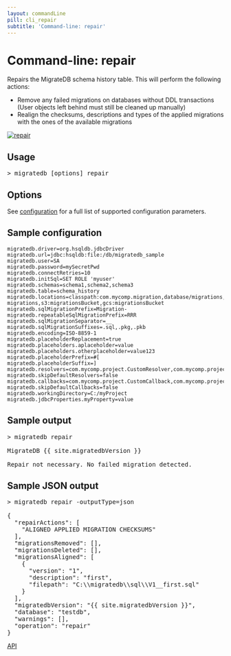 ```yaml
---
layout: commandLine
pill: cli_repair
subtitle: 'Command-line: repair'
---
```


# Command-line: repair

Repairs the MigrateDB schema history table. This will perform the following actions:

- Remove any failed migrations on databases without DDL transactions<br/>
  (User objects left behind must still be cleaned up manually)
- Realign the checksums, descriptions and types of the applied migrations with the ones of the available migrations

<a href="/migratedb/documentation/command/repair"><img src="/migratedb/assets/balsamiq/command-repair.png" alt="repair"></a>

## Usage

<pre class="console"><span>&gt;</span> migratedb [options] repair</pre>

## Options

See [configuration](/migratedb/documentation/configuration/parameters) for a full list of supported configuration parameters.

## Sample configuration

```properties
migratedb.driver=org.hsqldb.jdbcDriver
migratedb.url=jdbc:hsqldb:file:/db/migratedb_sample
migratedb.user=SA
migratedb.password=mySecretPwd
migratedb.connectRetries=10
migratedb.initSql=SET ROLE 'myuser'
migratedb.schemas=schema1,schema2,schema3
migratedb.table=schema_history
migratedb.locations=classpath:com.mycomp.migration,database/migrations,filesystem:/sql-migrations,s3:migrationsBucket,gcs:migrationsBucket
migratedb.sqlMigrationPrefix=Migration-
migratedb.repeatableSqlMigrationPrefix=RRR
migratedb.sqlMigrationSeparator=__
migratedb.sqlMigrationSuffixes=.sql,.pkg,.pkb
migratedb.encoding=ISO-8859-1
migratedb.placeholderReplacement=true
migratedb.placeholders.aplaceholder=value
migratedb.placeholders.otherplaceholder=value123
migratedb.placeholderPrefix=#[
migratedb.placeholderSuffix=]
migratedb.resolvers=com.mycomp.project.CustomResolver,com.mycomp.project.AnotherResolver
migratedb.skipDefaultResolvers=false
migratedb.callbacks=com.mycomp.project.CustomCallback,com.mycomp.project.AnotherCallback
migratedb.skipDefaultCallbacks=false
migratedb.workingDirectory=C:/myProject
migratedb.jdbcProperties.myProperty=value
```

## Sample output

<pre class="console">&gt; migratedb repair

MigrateDB {{ site.migratedbVersion }} 

Repair not necessary. No failed migration detected.</pre>

## Sample JSON output

<pre class="console">&gt; migratedb repair -outputType=json

{
  "repairActions": [
    "ALIGNED APPLIED MIGRATION CHECKSUMS"
  ],
  "migrationsRemoved": [],
  "migrationsDeleted": [],
  "migrationsAligned": [
    {
      "version": "1",
      "description": "first",
      "filepath": "C:\\migratedb\\sql\\V1__first.sql"
    }
  ],
  "migratedbVersion": "{{ site.migratedbVersion }}",
  "database": "testdb",
  "warnings": [],
  "operation": "repair"
}</pre>

<p class="next-steps">
    <a class="btn btn-primary" href="/migratedb/documentation/usage/api">API <i class="fa fa-arrow-right"></i></a>
</p>
